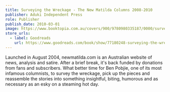 ```yaml
---
title: Surveying the Wreckage - The New Matilda Columns 2008-2010
publisher: Aduki Independent Press
role: Publisher
publish_date: 2010-03-01
image: https://www.booktopia.com.au/covers/900/9780980335187/0000/surveying-the-wreckage.jpg
store_urls:
  - label: Goodreads
    url: https://www.goodreads.com/book/show/77180248-surveying-the-wreckage-the-new-matilda-columns-2008-2010
---
```


Launched in August 2004, newmatilda.com is an Australian website of news, analysis and satire. After a brief break, it's back funded by donations from fans and subscribers. What better time for Ben Pobjie, one of its most infamous columnists, to survey the wreckage, pick up the pieces and reassemble the stories into something insightful, biting, humorous and as necessary as an esky on a steaming hot day.
